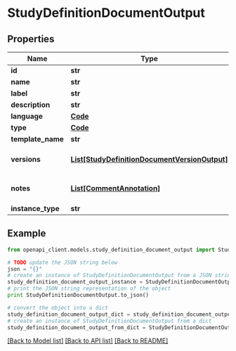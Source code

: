 # StudyDefinitionDocumentOutput


## Properties
Name | Type | Description | Notes
------------ | ------------- | ------------- | -------------
**id** | **str** |  | 
**name** | **str** |  | 
**label** | **str** |  | [optional] 
**description** | **str** |  | [optional] 
**language** | [**Code**](Code.md) |  | 
**type** | [**Code**](Code.md) |  | 
**template_name** | **str** |  | 
**versions** | [**List[StudyDefinitionDocumentVersionOutput]**](StudyDefinitionDocumentVersionOutput.md) |  | [optional] [default to []]
**notes** | [**List[CommentAnnotation]**](CommentAnnotation.md) |  | [optional] [default to []]
**instance_type** | **str** |  | 

## Example

```python
from openapi_client.models.study_definition_document_output import StudyDefinitionDocumentOutput

# TODO update the JSON string below
json = "{}"
# create an instance of StudyDefinitionDocumentOutput from a JSON string
study_definition_document_output_instance = StudyDefinitionDocumentOutput.from_json(json)
# print the JSON string representation of the object
print StudyDefinitionDocumentOutput.to_json()

# convert the object into a dict
study_definition_document_output_dict = study_definition_document_output_instance.to_dict()
# create an instance of StudyDefinitionDocumentOutput from a dict
study_definition_document_output_from_dict = StudyDefinitionDocumentOutput.from_dict(study_definition_document_output_dict)
```
[[Back to Model list]](../README.md#documentation-for-models) [[Back to API list]](../README.md#documentation-for-api-endpoints) [[Back to README]](../README.md)


